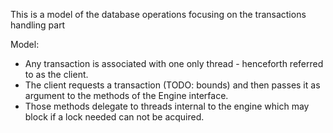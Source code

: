 This is a model of the database operations focusing on the transactions handling part

Model:

- Any transaction is associated with one only thread - henceforth referred to as the client.
- The client requests a transaction (TODO: bounds) and then passes it as argument to the methods of the Engine interface.
- Those methods delegate to threads internal to the engine which may block if a lock needed can not be acquired.
